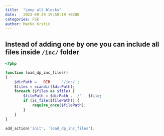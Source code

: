 ```yaml
---
title:  "Loop all blocks"
date:   2023-09-29 19:58:19 +0200
categories: FSE
author: Marko Krstić
---
```

## Instead of adding one by one you can include all files inside ```/inc/``` folder

```php
<?php

function load_dp_inc_files()
{
    $dirPath = __DIR__ . '/inc/';
    $files = scandir($dirPath);
    foreach ($files as $file) {
        $filePath = $dirPath . '/' . $file;
        if (is_file($filePath)) {
            require_once($filePath);
        }
    }
}

add_action('init', 'load_dp_inc_files');
```